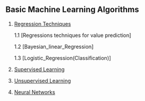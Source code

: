 ## Basic Machine Learning Algorithms

1. [ Regression Techniques ](https://github.com/AI-Curiosity/Artificial-Intelligence-HOW_COMPUTERS_THINK-master/tree/master/1.%20Introduction%20to%20Basic%20Machine%20Learning%20Algorithms/Regression%20Techniques)
   
   1.1 [Regressions techniques for value prediction]
   
   1.2 [Bayesian_linear_Regression]  
   
   1.3 [Logistic_Regression(Classification)]


2. [Supervised Learning](https://github.com/AI-Curiosity/Artificial-Intelligence-HOW_COMPUTERS_THINK-master/tree/master/1.%20Introduction%20to%20Basic%20Machine%20Learning%20Algorithms/Supervised%20Learning)

3. [Unsupervised Learning](https://github.com/AI-Curiosity/Artificial-Intelligence-HOW_COMPUTERS_THINK-master/tree/master/1.%20Introduction%20to%20Basic%20Machine%20Learning%20Algorithms/Unsupervised%20Learning)

4. [Neural Networks](https://github.com/AI-Curiosity/Artificial-Intelligence-HOW_COMPUTERS_THINK-master/tree/master/1.%20Introduction%20to%20Basic%20Machine%20Learning%20Algorithms/Neural%20Networks)
